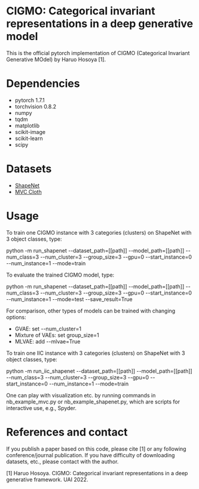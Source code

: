 # CIGMO: Categorical invariant representations in a deep generative model 

This is the official pytorch implementation of CIGMO (Categorical Invariant Generative MOdel) by Haruo Hosoya [1].

# Dependencies
- pytorch 1.7.1
- torchvision 0.8.2
- numpy
- tqdm
- matplotlib
- scikit-image
- scikit-learn
- scipy

# Datasets
- [ShapeNet](https://mega.nz/folder/FblQzB6J#_d4wyGwRv27xwqsBMLv-gA)
- [MVC Cloth](https://mega.nz/folder/dT9DzTJY#LJmJIgUUaBJW3b1Tg-oIuw)

# Usage

To train one CIGMO instance with 3 categories (clusters) on ShapeNet with 3 object classes, type:

python -m run_shapenet --dataset_path=[[path]] --model_path=[[path]] --num_class=3 --num_cluster=3 --group_size=3 --gpu=0 --start_instance=0 --num_instance=1 --mode=train 

To evaluate the trained CIGMO model, type:

python -m run_shapenet --dataset_path=[[path]] --model_path=[[path]] --num_class=3 --num_cluster=3 --group_size=3 --gpu=0 --start_instance=0 --num_instance=1 --mode=test --save_result=True

For comparison, other types of models can be trained with changing options:
- GVAE: set --num_cluster=1
- Mixture of VAEs: set group_size=1
- MLVAE: add --mlvae=True

To train one IIC instance with 3 categories (clusters) on ShapeNet with 3 object classes, type:

python -m run_iic_shapenet --dataset_path=[[path]] --model_path=[[path]] --num_class=3 --num_cluster=3 --group_size=3 --gpu=0 --start_instance=0 --num_instance=1 --mode=train 

One can play with visualization etc. by running commands in nb_example_mvc.py or nb_example_shapenet.py, which are scripts for interactive use, e.g., Spyder.

# References and contact
If you publish a paper based on this code, please cite [1] or any following conference/journal publication.  If you have difficulty of downloading datasets, etc., please contact with the author.

[1] Haruo Hosoya.  CIGMO: Categorical invariant representations in a deep generative framework.  UAI 2022.

